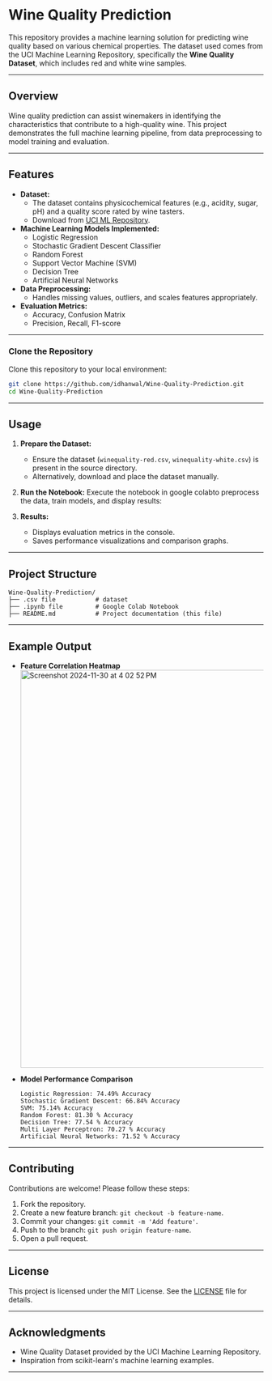 
# Wine Quality Prediction

This repository provides a machine learning solution for predicting wine quality based on various chemical properties. The dataset used comes from the UCI Machine Learning Repository, specifically the **Wine Quality Dataset**, which includes red and white wine samples.

---

## Overview

Wine quality prediction can assist winemakers in identifying the characteristics that contribute to a high-quality wine. This project demonstrates the full machine learning pipeline, from data preprocessing to model training and evaluation.

---

## Features

- **Dataset:** 
  - The dataset contains physicochemical features (e.g., acidity, sugar, pH) and a quality score rated by wine tasters.
  - Download from [UCI ML Repository](https://archive.ics.uci.edu/ml/datasets/wine+quality).
- **Machine Learning Models Implemented:**
  - Logistic Regression
  - Stochastic Gradient Descent Classifier
  - Random Forest
  - Support Vector Machine (SVM)
  - Decision Tree
  - Artificial Neural Networks
- **Data Preprocessing:**
  - Handles missing values, outliers, and scales features appropriately.
- **Evaluation Metrics:**
  - Accuracy, Confusion Matrix
  - Precision, Recall, F1-score

---

### Clone the Repository

Clone this repository to your local environment:

```bash
git clone https://github.com/idhanwal/Wine-Quality-Prediction.git
cd Wine-Quality-Prediction
```

---

## Usage

1. **Prepare the Dataset:**
   - Ensure the dataset (`winequality-red.csv`, `winequality-white.csv`) is present in the source directory.
   - Alternatively, download and place the dataset manually.

2. **Run the Notebook:**
   Execute the notebook in google colabto preprocess the data, train models, and display results:

3. **Results:**
   - Displays evaluation metrics in the console.
   - Saves performance visualizations and comparison graphs.

---

## Project Structure

```
Wine-Quality-Prediction/
├── .csv file           # dataset
├── .ipynb file         # Google Colab Notebook
├── README.md           # Project documentation (this file)
```

---

## Example Output

- **Feature Correlation Heatmap**  
  <img width="786" alt="Screenshot 2024-11-30 at 4 02 52 PM" src="https://github.com/user-attachments/assets/064eefaf-d18c-47ba-9563-fccc52b5f30c">


- **Model Performance Comparison**  
  ```
  Logistic Regression: 74.49% Accuracy
  Stochastic Gradient Descent: 66.84% Accuracy
  SVM: 75.14% Accuracy
  Random Forest: 81.30 % Accuracy
  Decision Tree: 77.54 % Accuracy
  Multi Layer Perceptron: 70.27 % Accuracy
  Artificial Neural Networks: 71.52 % Accuracy
  ```

---

## Contributing

Contributions are welcome! Please follow these steps:

1. Fork the repository.
2. Create a new feature branch: `git checkout -b feature-name`.
3. Commit your changes: `git commit -m 'Add feature'`.
4. Push to the branch: `git push origin feature-name`.
5. Open a pull request.

---

## License

This project is licensed under the MIT License. See the [LICENSE](LICENSE) file for details.

---

## Acknowledgments

- Wine Quality Dataset provided by the UCI Machine Learning Repository.
- Inspiration from scikit-learn's machine learning examples.

---
